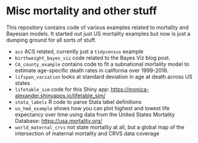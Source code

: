 # Misc mortality and other stuff

This repository contains code of various examples related to mortality and Bayesian models. It started out just US mortality examples but now is just a dumping ground for all sorts of stuff. 

- `acs` ACS related, currently just a `tidycensus` example
- `birthweight_bayes_viz` code related to the Bayes Viz blog post. 
- `CA_county_example` contains code to fit a subnational mortality model to estimate age-specific death rates in california over 1999-2016. 
- `lifspan_variation` looks at standard deviation in age at death across US states
- `lifetable_sim` code for this Shiny app: https://monica-alexander.shinyapps.io/lifetable_sim/
- `stata_labels` R code to parse Stata label definitions
- `us_hmd_example` shows how you can plot highest and lowest life expectancy over time using data from the United States Mortality Database: https://usa.mortality.org/
- `world_maternal_crvs` not state mortality at all, but a global map of the intersection of maternal mortality and CRVS data coverage



